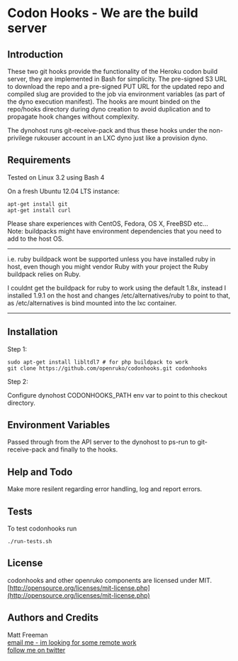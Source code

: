 # Codon Hooks - We are the build server

## Introduction

These two git hooks provide the functionality of the Heroku codon build server, they
are implemented in Bash for simplicity. The pre-signed S3 URL to download the repo
and a pre-signed PUT URL for the updated repo and compiled slug are provided to
the job via environment variables (as part of the dyno execution manifest). The 
hooks are mount binded on the repo/hooks directory during dyno creation to avoid
duplication and to propagate hook changes without complexity.

The dynohost runs git-receive-pack and thus these hooks  under the non-privilege 
rukouser account in an LXC dyno just like a provision dyno.

## Requirements

Tested on Linux 3.2 using Bash 4

On a fresh Ubuntu 12.04 LTS instance:  
```
apt-get install git
apt-get install curl
```

Please share experiences with CentOS, Fedora, OS X, FreeBSD etc...   
Note: buildpacks might have environment dependencies that you need to add to the host OS.

***
i.e. ruby buildpack wont be supported unless you have installed ruby in host, even
though you might vendor Ruby with your project the Ruby buildpack relies on Ruby.

I couldnt get the buildpack for ruby to work using the default 1.8x, instead I 
installed 1.9.1 on the host and changes /etc/alternatives/ruby to point to that,
as /etc/alternatives is bind mounted into the lxc container.
***

## Installation

Step 1:
```
sudo apt-get install libltdl7 # for php buildpack to work
git clone https://github.com/openruko/codonhooks.git codonhooks  
```
Step 2:

Configure dynohost CODONHOOKS_PATH env var to point to this checkout directory.

## Environment Variables

Passed through from the API server to the dynohost to ps-run to git-receive-pack
and finally to the hooks.

## Help and Todo 

Make more resilent regarding error handling, log and report errors.

## Tests

To test codonhooks run
```
./run-tests.sh
```

## License

codonhooks and other openruko components are licensed under MIT.  
[http://opensource.org/licenses/mit-license.php](http://opensource.org/licenses/mit-license.php)

## Authors and Credits

Matt Freeman  
[email me - im looking for some remote work](mailto:matt@nonuby.com)  
[follow me on twitter](http://www.twitter.com/nonuby )
